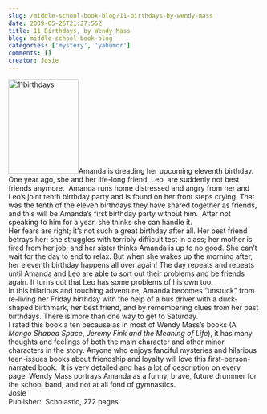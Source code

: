 ```yaml
---
slug: /middle-school-book-blog/11-birthdays-by-wendy-mass
date: 2009-05-26T21:27:55Z
title: 11 Birthdays, by Wendy Mass
blog: middle-school-book-blog
categories: ['mystery', 'yahumor']
comments: []
creator: Josie
---
```


<img class="alignleft size-full wp-image-309" title="11birthdays" src="https://res.cloudinary.com/center-for-teaching-learning/image/upload/v1637542538/11birthdays.jpg.jpg" alt="11birthdays" width="140" height="188"/>Amanda is dreading her upcoming eleventh birthday. One year ago, she and her life-long friend, Leo, are suddenly not best friends anymore.  Amanda runs home distressed and angry from her and Leo’s joint tenth birthday party and is found on her front steps crying. That was the tenth of the eleven birthdays they have shared together as friends, and this will be Amanda’s first birthday party without him.  After not speaking to him for a year, she thinks she can handle it.<br />Her fears are right; it’s not such a great birthday after all. Her best friend betrays her; she struggles with terribly difficult test in class; her mother is fired from her job; and her sister thinks Amanda is up to no good. She can’t wait for the day to end to relax. But when she wakes up the morning after, her eleventh birthday happens all over again! The day repeats and repeats until Amanda and Leo are able to sort out their problems and be friends again. It turns out that Leo has some problems of his own too.<br />In this hilarious and touching adventure, Amanda becomes “unstuck” from re-living her Friday birthday with the help of a bus driver with a duck-shaped birthmark, her best friend, and by remembering clues from her past birthdays. There is more than one way to get to Saturday.<br />I rated this book a ten because as in most of Wendy Mass’s books (A <em>Mango Shaped Space</em>, <em>Jeremy Fink and the Meaning of Life</em>), it has many thoughts and feelings of both the main character and other minor characters in the story. Anyone who enjoys fanciful mysteries and hilarious teen-issues books about friendship and loyalty will love this first-person-narrated book.  It is very detailed and has a lot of description on every page. Wendy Mass portrays Amanda as a funny, brave, future drummer for the school band, and not at all fond of gymnastics.<br />Josie<br />Publisher:  Scholastic, 272 pages<br />
